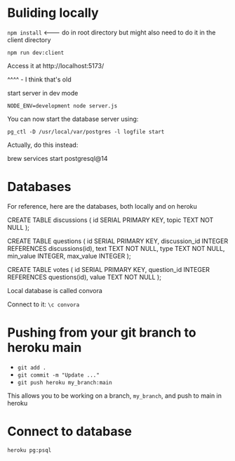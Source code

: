 


# Buliding locally

`npm install`  <--- do in root directory but might also need to do it in the client directory

`npm run dev:client`

Access it at http://localhost:5173/

^^^^ - I think that's old

start server in dev mode

`NODE_ENV=development node server.js`




You can now start the database server using:

    pg_ctl -D /usr/local/var/postgres -l logfile start

Actually, do this instead:

brew services start postgresql@14

# Databases

For reference, here are the databases, both locally and on heroku

CREATE TABLE discussions (
  id SERIAL PRIMARY KEY,
  topic TEXT NOT NULL
);

CREATE TABLE questions (
  id SERIAL PRIMARY KEY,
  discussion_id INTEGER REFERENCES discussions(id),
  text TEXT NOT NULL,
  type TEXT NOT NULL,
  min_value INTEGER,
  max_value INTEGER
);

CREATE TABLE votes (
  id SERIAL PRIMARY KEY,
  question_id INTEGER REFERENCES questions(id),
  value TEXT NOT NULL
);



Local database is called convora

Connect to it: `\c convora`






# Pushing from your git branch to heroku main

* `git add .`
* `git commit -m "Update ..."`
* `git push heroku my_branch:main`

This allows you to be working on a branch, `my_branch`, and push to main in heroku


# Connect to database

`heroku pg:psql`
